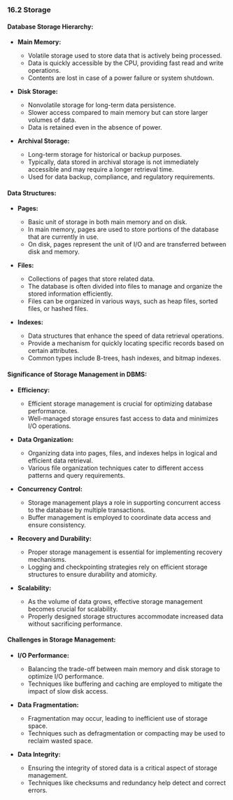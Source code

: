 ### 16.2 Storage

#### Database Storage Hierarchy:

- **Main Memory:**
  - Volatile storage used to store data that is actively being processed.
  - Data is quickly accessible by the CPU, providing fast read and write operations.
  - Contents are lost in case of a power failure or system shutdown.

- **Disk Storage:**
  - Nonvolatile storage for long-term data persistence.
  - Slower access compared to main memory but can store larger volumes of data.
  - Data is retained even in the absence of power.

- **Archival Storage:**
  - Long-term storage for historical or backup purposes.
  - Typically, data stored in archival storage is not immediately accessible and may require a longer retrieval time.
  - Used for data backup, compliance, and regulatory requirements.

#### Data Structures:

- **Pages:**
  - Basic unit of storage in both main memory and on disk.
  - In main memory, pages are used to store portions of the database that are currently in use.
  - On disk, pages represent the unit of I/O and are transferred between disk and memory.

- **Files:**
  - Collections of pages that store related data.
  - The database is often divided into files to manage and organize the stored information efficiently.
  - Files can be organized in various ways, such as heap files, sorted files, or hashed files.

- **Indexes:**
  - Data structures that enhance the speed of data retrieval operations.
  - Provide a mechanism for quickly locating specific records based on certain attributes.
  - Common types include B-trees, hash indexes, and bitmap indexes.

#### Significance of Storage Management in DBMS:

- **Efficiency:**
  - Efficient storage management is crucial for optimizing database performance.
  - Well-managed storage ensures fast access to data and minimizes I/O operations.

- **Data Organization:**
  - Organizing data into pages, files, and indexes helps in logical and efficient data retrieval.
  - Various file organization techniques cater to different access patterns and query requirements.

- **Concurrency Control:**
  - Storage management plays a role in supporting concurrent access to the database by multiple transactions.
  - Buffer management is employed to coordinate data access and ensure consistency.

- **Recovery and Durability:**
  - Proper storage management is essential for implementing recovery mechanisms.
  - Logging and checkpointing strategies rely on efficient storage structures to ensure durability and atomicity.

- **Scalability:**
  - As the volume of data grows, effective storage management becomes crucial for scalability.
  - Properly designed storage structures accommodate increased data without sacrificing performance.

#### Challenges in Storage Management:

- **I/O Performance:**
  - Balancing the trade-off between main memory and disk storage to optimize I/O performance.
  - Techniques like buffering and caching are employed to mitigate the impact of slow disk access.

- **Data Fragmentation:**
  - Fragmentation may occur, leading to inefficient use of storage space.
  - Techniques such as defragmentation or compacting may be used to reclaim wasted space.

- **Data Integrity:**
  - Ensuring the integrity of stored data is a critical aspect of storage management.
  - Techniques like checksums and redundancy help detect and correct errors.